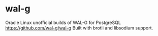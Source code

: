 # wal-g
Oracle Linux unofficial builds of WAL-G for PostgreSQL
https://github.com/wal-g/wal-g
Built with brotli and libsodium support.
